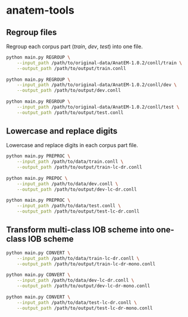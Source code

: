 # anatem-tools

## Regroup files

Regroup each corpus part (*train*, *dev*, *test*) into one file.

```bash
python main.py REGROUP \
    --input_path /path/to/original-data/AnatEM-1.0.2/conll/train \
    --output_path /path/to/output/train.conll
    
python main.py REGROUP \
    --input_path /path/to/original-data/AnatEM-1.0.2/conll/dev \
    --output_path /path/to/output/dev.conll
    
python main.py REGROUP \
    --input_path /path/to/original-data/AnatEM-1.0.2/conll/test \
    --output_path /path/to/output/test.conll
```

## Lowercase and replace digits

Lowercase and replace digits in each corpus part file.

```bash
python main.py PREPROC \
    --input_path /path/to/data/train.conll \
    --output_path /path/to/output/train-lc-dr.conll
    
python main.py PREPOC \
    --input_path /path/to/data/dev.conll \
    --output_path /path/to/output/dev-lc-dr.conll
    
python main.py PREPROC \
    --input_path /path/to/data/test.conll \
    --output_path /path/to/output/test-lc-dr.conll
```

## Transform multi-class IOB scheme into one-class IOB scheme

```bash
python main.py CONVERT \
    --input_path /path/to/data/train-lc-dr.conll \
    --output_path /path/to/output/train-lc-dr-mono.conll
    
python main.py CONVERT \
    --input_path /path/to/data/dev-lc-dr.conll \
    --output_path /path/to/output/dev-lc-dr-mono.conll
    
python main.py CONVERT \
    --input_path /path/to/data/test-lc-dr.conll \
    --output_path /path/to/output/test-lc-dr-mono.conll
```